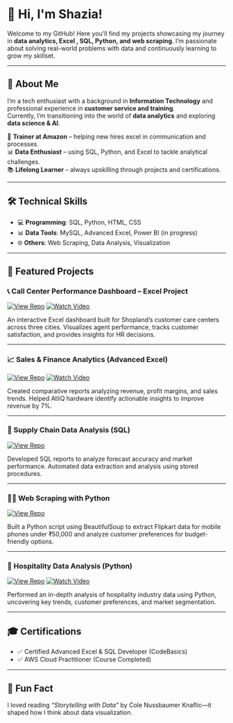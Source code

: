 # 👋 Hi, I'm Shazia!  

Welcome to my GitHub! Here you’ll find my projects showcasing my journey in **data analytics, Excel , SQL, Python, and web scraping**. I’m passionate about solving real-world problems with data and continuously learning to grow my skillset.  

---

## 🚀 About Me
I’m a tech enthusiast with a background in **Information Technology** and professional experience in **customer service and training**.  
Currently, I’m transitioning into the world of **data analytics** and exploring **data science & AI**.  

💼 **Trainer at Amazon** – helping new hires excel in communication and processes.  
📊 **Data Enthusiast** – using SQL, Python, and Excel to tackle analytical challenges.  
📚 **Lifelong Learner** – always upskilling through projects and certifications.  

---

## 🛠️ Technical Skills
- 💻 **Programming**: SQL, Python, HTML, CSS  
- 📊 **Data Tools**: MySQL, Advanced Excel, Power BI (in progress)  
- 🌐 **Others**: Web Scraping, Data Analysis, Visualization  

---

## 📂 Featured Projects

### 📞 Call Center Performance Dashboard – Excel Project  
[![View Repo](https://img.shields.io/badge/View%20on-GitHub-181717?style=for-the-badge&logo=github)](https://github.com/Shezstar/Call-Centre-Performance-Dashboard)
[![Watch Video](https://img.shields.io/badge/Watch%20Presentation-red?style=for-the-badge&logo=youtube)](https://youtu.be/pR96SBttKK8)  

An interactive Excel dashboard built for Shopland’s customer care centers across three cities. Visualizes agent performance, tracks customer satisfaction, and provides insights for HR decisions.  

---

### 📈 Sales & Finance Analytics (Advanced Excel)  
[![View Repo](https://img.shields.io/badge/View%20on-GitHub-181717?style=for-the-badge&logo=github)](https://github.com/Shezstar/Excel_Sales-and-Finance-Analytics)
[![Watch Video](https://img.shields.io/badge/Watch%20Presentation-red?style=for-the-badge&logo=youtube)](https://www.youtube.com/watch?v=rRrMJdxBMLw&ab_channel=shaziakhan)  

Created comparative reports analyzing revenue, profit margins, and sales trends. Helped AtliQ hardware identify actionable insights to improve revenue by 7%.  

---

### 🔗 Supply Chain Data Analysis (SQL)  
[![View Repo](https://img.shields.io/badge/View%20on-GitHub-181717?style=for-the-badge&logo=github)](https://github.com/Shezstar/SQL-Finance-Analytics)  

Developed SQL reports to analyze forecast accuracy and market performance. Automated data extraction and analysis using stored procedures.  

---

### 🕵️‍♀️ Web Scraping with Python  
[![View Repo](https://img.shields.io/badge/View%20on-GitHub-181717?style=for-the-badge&logo=github)](https://github.com/Shezstar/Web-Scraping-in-Python)  

Built a Python script using BeautifulSoup to extract Flipkart data for mobile phones under ₹50,000 and analyze customer preferences for budget-friendly options.  

---

### 🏨 Hospitality Data Analysis (Python)  
[![View Repo](https://img.shields.io/badge/View%20on-GitHub-181717?style=for-the-badge&logo=github)](https://github.com/Shezstar/Hospitality-Analysis-Python)
[![Watch Video](https://img.shields.io/badge/Watch%20Presentation-red?style=for-the-badge&logo=youtube)](https://www.youtube.com/watch?v=WHkOlX9gpRg&t=1s)  

Performed an in-depth analysis of hospitality industry data using Python, uncovering key trends, customer preferences, and market segmentation.  

---

## 🎓 Certifications
- ✅ Certified Advanced Excel & SQL Developer (CodeBasics)  
- ✅ AWS Cloud Practitioner (Course Completed)  

---

## 🌟 Fun Fact
I loved reading *“Storytelling with Data”* by Cole Nussbaumer Knaflic—it shaped how I think about data visualization.  

